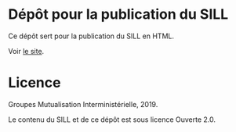 # Dépôt pour la publication du SILL

Ce dépôt sert pour la publication du SILL en HTML.

Voir [le site](https://disic.github.io/sill/).

# Licence

Groupes Mutualisation Interministérielle, 2019.

Le contenu du SILL et de ce dépôt est sous licence Ouverte 2.0.
